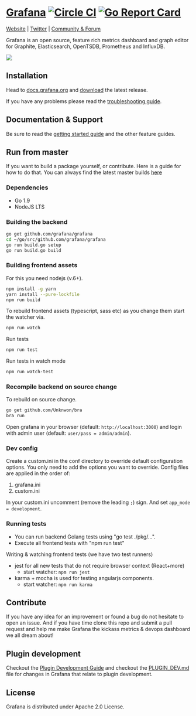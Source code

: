 [Grafana](https://grafana.com) [![Circle CI](https://circleci.com/gh/grafana/grafana.svg?style=svg)](https://circleci.com/gh/grafana/grafana) [![Go Report Card](https://goreportcard.com/badge/github.com/grafana/grafana)](https://goreportcard.com/report/github.com/grafana/grafana)
================
[Website](https://grafana.com) |
[Twitter](https://twitter.com/grafana) |
[Community & Forum](https://community.grafana.com)

Grafana is an open source, feature rich metrics dashboard and graph editor for
Graphite, Elasticsearch, OpenTSDB, Prometheus and InfluxDB.

![](http://docs.grafana.org/assets/img/features/dashboard_ex1.png)

## Installation
Head to [docs.grafana.org](http://docs.grafana.org/installation/) and [download](https://grafana.com/get)
the latest release.

If you have any problems please read the [troubleshooting guide](http://docs.grafana.org/installation/troubleshooting/).

## Documentation & Support
Be sure to read the [getting started guide](http://docs.grafana.org/guides/gettingstarted/) and the other feature guides.

## Run from master
If you want to build a package yourself, or contribute. Here is a guide for how to do that. You can always find
the latest master builds [here](https://grafana.com/grafana/download)

### Dependencies

- Go 1.9
- NodeJS LTS

### Building the backend
```bash
go get github.com/grafana/grafana
cd ~/go/src/github.com/grafana/grafana
go run build.go setup
go run build.go build
```

### Building frontend assets

For this you need nodejs (v.6+).

```bash
npm install -g yarn
yarn install --pure-lockfile
npm run build
```

To rebuild frontend assets (typescript, sass etc) as you change them start the watcher via.

```bash
npm run watch
```

Run tests
```bash
npm run test
```

Run tests in watch mode
```bash
npm run watch-test
```

### Recompile backend on source change

To rebuild on source change.
```bash
go get github.com/Unknwon/bra
bra run
```

Open grafana in your browser (default: `http://localhost:3000`) and login with admin user (default: `user/pass = admin/admin`).

### Dev config

Create a custom.ini in the conf directory to override default configuration options.
You only need to add the options you want to override. Config files are applied in the order of:

1. grafana.ini
1. custom.ini

In your custom.ini uncomment (remove the leading `;`) sign. And set `app_mode = development`.

### Running tests

- You can run backend Golang tests using "go test ./pkg/...".
- Execute all frontend tests with "npm run test"

Writing & watching frontend tests (we have two test runners)

- jest for all new tests that do not require browser context (React+more)
   - start watcher: `npm run jest`
- karma + mocha is used for testing angularjs components.
  - start watcher: `npm run karma`

## Contribute

If you have any idea for an improvement or found a bug do not hesitate to open an issue.
And if you have time clone this repo and submit a pull request and help me make Grafana
the kickass metrics & devops dashboard we all dream about!

## Plugin development

Checkout the [Plugin Development Guide](http://docs.grafana.org/plugins/developing/development/) and checkout the [PLUGIN_DEV.md](https://github.com/grafana/grafana/blob/master/PLUGIN_DEV.md) file for changes in Grafana that relate to
plugin development.

## License

Grafana is distributed under Apache 2.0 License.

